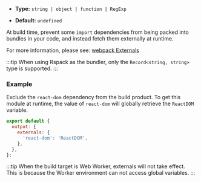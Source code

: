 - **Type:** `string | object | function | RegExp`

- **Default:** `undefined`

At build time, prevent some `import` dependencies from being packed into bundles in your code, and instead fetch them externally at runtime.

For more information, please see: [webpack Externals](https://webpack.js.org/configuration/externals/)

:::tip
When using Rspack as the bundler, only the `Record<string, string>` type is supported.
:::

### Example

Exclude the `react-dom` dependency from the build product. To get this module at runtime, the value of `react-dom` will globally retrieve the `ReactDOM` variable.

```js
export default {
  output: {
    externals: {
      'react-dom': 'ReactDOM',
    },
  },
};
```

:::tip
When the build target is Web Worker, externals will not take effect. This is because the Worker environment can not access global variables.
:::
